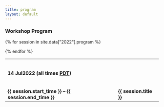 ```yaml
---
title: program
layout: default
---
```


<h3 class="bg-heading">Workshop Program</h3>

<table cellspacing="0" cellpadding="5" border="0">
<tr><td colspan=2 style="padding-top: 14px;"><h4>14 Jul2022 (all times <a href="https://www.timeanddate.com/time/zones/pdt">PDT</a>)</h4></td></tr>

{% for session in site.data["2022"].program %}
<tr><td valign=top style="padding-top: 14px;"><b>{{ session.start_time }} – {{ session.end_time }}</b></td><td valign=top style="padding-top: 14px;"><b>{{ session.title }}</b></td></tr>
{% endfor %}

</table>
